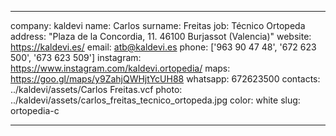 ---

company: kaldevi
name: Carlos
surname: Freitas
job: Técnico Ortopeda
address: "Plaza de la Concordia, 11. 46100 Burjassot (Valencia)"
website: https://kaldevi.es/
email: atb@kaldevi.es
phone: ['963 90 47 48', '672 623 500', '673 623 509']
instagram: https://www.instagram.com/kaldevi.ortopedia/
maps: https://goo.gl/maps/y9ZahjQWHjtYcUH88
whatsapp: 672623500
contacts: ../kaldevi/assets/Carlos Freitas.vcf
photo: ../kaldevi/assets/carlos_freitas_tecnico_ortopeda.jpg
color: white
slug: ortopedia-c

---